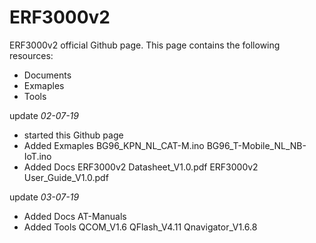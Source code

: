 # ERF3000v2
ERF3000v2 official Github page. 
This page contains the following resources: 
- Documents
- Exmaples
- Tools 

update *02-07-19*  
- started this Github page
- Added Exmaples 
    BG96_KPN_NL_CAT-M.ino
    BG96_T-Mobile_NL_NB-IoT.ino
- Added Docs 
    ERF3000v2 Datasheet_V1.0.pdf 
    ERF3000v2 User_Guide_V1.0.pdf
    
update *03-07-19*   
- Added Docs 
    AT-Manuals
 - Added Tools
    QCOM_V1.6
    QFlash_V4.11
    Qnavigator_V1.6.8


